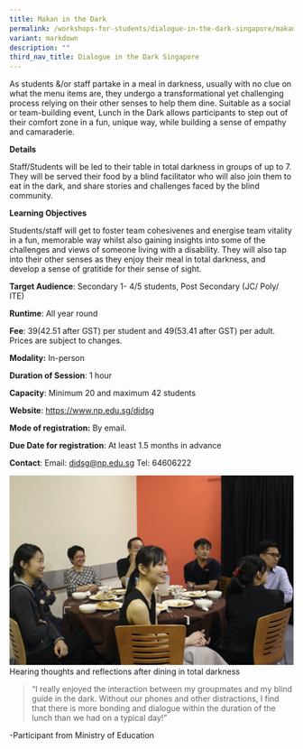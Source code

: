 ```yaml
---
title: Makan in the Dark
permalink: /workshops-for-students/dialogue-in-the-dark-singapore/makan-in-the-dark/
variant: markdown
description: ""
third_nav_title: Dialogue in the Dark Singapore
---
```

As students &/or staff partake in a meal in darkness, usually with no clue on what the menu items are, they undergo a transformational yet challenging process relying on their other senses to help them dine. Suitable as a social or team-building event, Lunch in the Dark allows participants to step out of their comfort zone in a fun, unique way, while building a sense of empathy and camaraderie.

**Details**

Staff/Students will be led to their table in total darkness in groups of up to 7. They will be served their food by a blind facilitator who will also join them to eat in the dark, and share stories and challenges faced by the blind community.

**Learning Objectives**

Students/staff will get to foster team cohesivenes and energise team vitality in a fun, memorable way whilst also gaining insights into some of the challenges and views of someone living with a disability. They will also tap into their other senses as they enjoy their meal in total darkness, and develop a sense of gratitide for their sense of sight.

**Target Audience**: Secondary 1- 4/5 students, Post Secondary (JC/ Poly/ ITE)

**Runtime**: All year round

**Fee**:  $39 ($42.51 after GST) per student and $49 ($53.41 after GST) per adult. Prices are subject to changes.

**Modality:** In-person

**Duration of Session**: 1 hour 

**Capacity**: Minimum 20 and maximum 42 students

**Website**: https://www.np.edu.sg/didsg

**Mode of registration:** By email.

**Due Date for registration**: At least 1.5 months in advance 

**Contact**: Email: didsg@np.edu.sg Tel: 64606222

![](/images/lunch%20in%20the%20dark%20photo%201.jpg)
Hearing thoughts and reflections after dining in total darkness

> “I really enjoyed the interaction between my groupmates and my blind guide in the dark. Without our phones and other distractions, I find that there is more bonding and dialogue within the duration of
> the lunch than we had on a typical day!” 

-Participant from Ministry of Education